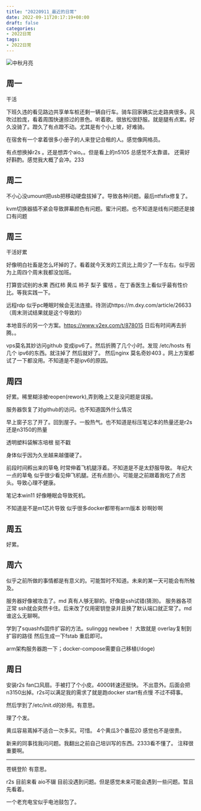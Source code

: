 ```yaml
---
title: "20220911_最近的日常"
date: 2022-09-11T20:17:19+08:00
draft: false
categories:
- 2022日常
tags:
- 2022日常
---
```



![中秋月亮](https://raw.githubusercontent.com/nianyisi/20220717/main/09/LieAll_20220910_212914843.jpg)



## 周一

干活

下班久违的看见路边共享单车桩还剩一辆自行车。骑车回家确实比走路爽很多。风吹过脸庞，看着周围快速掠过的景色。听着歌。很放松很舒服。就是腿有点累。好久没骑了。蹬久了有点蹬不动。尤其是有个小上坡，好难骑。

在宿舍有一个拿着很多小册子的人来登记合租的人。感觉像网格员。 

有点想换掉r2s 。还是想弄个aio。。但是看上的n5105 总感觉不太靠谱。 还需好好斟酌。感觉我大概了会冲。233

## 周二

不小心没umount把usb把移动硬盘拔掉了。导致各种问题。最后ntfsfix修复了。

kvm切换器插不紧会导致屏幕颜色有问题。蜜汁问题。也不知道是线有问题还是接口有问题

## 周三

干活好累

好像明白社畜是怎么坏掉的了。看着就今天发的工资比上周少了一千左右。似乎因为上周四个周末我都没加班。

打算尝试别的水果 西红柿 黄瓜 柿子 梨子 蜜桔  。在丁香医生上看似乎最有性价比。等我实践一下。

远程rdp 似乎pc睡眠时候会无法连接。待测试https://m.dxy.com/article/26633 （周末测试结果就是这个导致的）

本地音乐的另一个方案。https://www.v2ex.com/t/878015  日后有时间再去折腾。。

vps莫名其妙访问github 变成ipv6了。然后折腾了几个小时。发现 /etc/hosts 有几个 ipv6的东西。就注掉了 然后就好了。
然后nginx 莫名奇妙403 。网上方案都试了一下都没用。不知道是不是ipv6的原因。

## 周四

好累。稀里糊涂被reopen(rework),弄到晚上又是没问题是误报。

服务器恢复了对github的访问。也不知道国外什么情况

早上窗子忘了开了。回到屋子。一股热气。也不知道是标压笔记本的热量还是r2s还是n3150的热量

透明塑料袋解冻培根 挺不戳



身体似乎因为久坐越来越僵硬了。

前段时间孵出来的草龟 时常伸着飞机腿浮着。不知道是不是太舒服导致。
年纪大一点的草龟 似乎很少看见伸飞机腿。还有点胆小。可能是之前跟着我吃了点苦头。导致心理不健康。

笔记本win11 好像睡眠会导致死机。

不知道是不是m1芯片导致 似乎很多docker都带有arm版本  妙啊妙啊



## 周五

好累。



## 周六

似乎之前所做的事情都是有意义的。可能暂时不知道。未来的某一天可能会有所触及。

服务器好像被攻击了。md 真有人够无聊的。好像是ssh试错(猜测)。
服务器各项正常 ssh就会突然卡住。后来改了仅用密钥登录并且换了默认端口就正常了。md 谁这么无聊啊。

学到了squashfs固件扩容的方法。sulinggg newbee！
大致就是 overlay复制到扩容的路径 然后生成一下fstab 重启即可。



arm架构服务器跑一下；docker-compose需要自己移植(/doge)

## 周日

安装r2s fan口风扇。手被打了个小皮。4000转速还挺快。
不出意外。后面会把n3150出掉。r2s可以满足我的需求了就是跑docker start有点慢 不过不碍事。

然后学到了/etc/init.d的妙用。有意思。

理了个发。

黄瓜容易蔫掉不适合一次多买。可惜。
4个黄瓜3个番茄20 感觉也不是很贵。

新来的同事找我问问题。我翻出之前自己培训写的东西。2333看不懂了。
注释很重要啊。



---

苍蜣登阶 有意思。

r2s 目前来看 aio不辍 目前没遇到问题。但是感觉未来可能会遇到一些问题。暂且先看着。

一个老充电宝似乎电池鼓包了。




